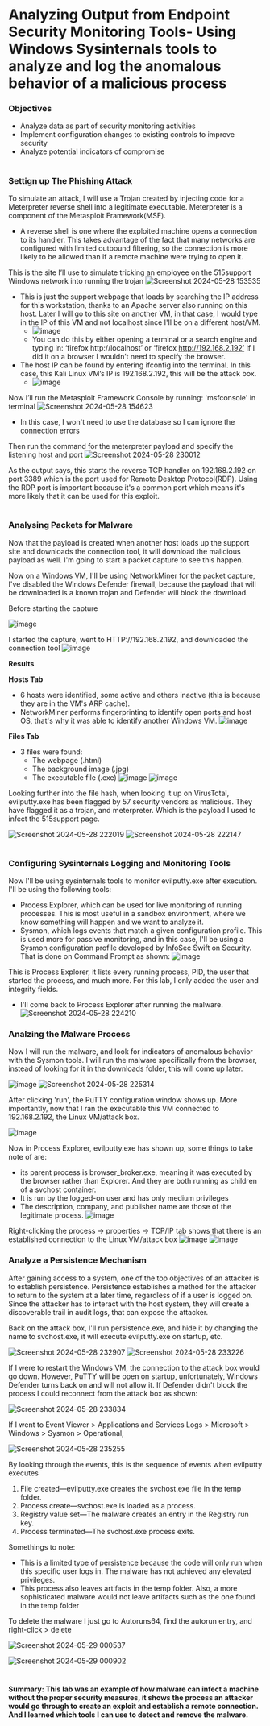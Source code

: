 # Analyzing Output from Endpoint Security Monitoring Tools- Using Windows Sysinternals tools to analyze and log the anomalous behavior of a malicious process
<h3>Objectives</h3>

- Analyze data as part of security monitoring activities
- Implement configuration changes to existing controls to improve security
- Analyze potential indicators of compromise
#

<h3>Settign up The Phishing Attack</h3>

To simulate an attack, I will use a Trojan created by injecting code for a Meterpreter reverse shell into a legitimate executable. Meterpreter is a component of the Metasploit Framework(MSF).
- A reverse shell is one where the exploited machine opens a connection to its handler. This takes advantage of the fact that many networks are configured with limited outbound filtering, so the connection is more likely to be allowed than if a remote machine were trying to open it.

This is the site I’ll use to simulate tricking an employee on the 515support Windows network into running the trojan
![Screenshot 2024-05-28 153535](https://github.com/user-attachments/assets/d7e51e5a-adb8-4b5f-ac79-a96b56d58045)
- This is just the support webpage that loads by searching the IP address for this workstation, thanks to an Apache server also running on this host. Later I will go to this site on another VM, in that case, I would type in the IP of this VM and not localhost since I'll be on a different host/VM.
  - ![image](https://github.com/user-attachments/assets/560c83e2-a6cc-4423-84c9-b0c7ef805335)
  - You can do this by either opening a terminal or a search engine and typing in: ‘firefox http://localhost’ or ‘firefox http://192.168.2.192’ If I did it on a browser I wouldn’t need to specify the browser.
- The host IP can be found by entering ifconfig into the terminal. In this case, this Kali Linux VM’s IP is 192.168.2.192, this will be the attack box.
  - ![image](https://github.com/user-attachments/assets/6bfad3d4-4d8b-4efc-8ce4-f0e6e90cab30)


Now I’ll run the Metasploit Framework Console by running: 'msfconsole' in terminal
![Screenshot 2024-05-28 154623](https://github.com/user-attachments/assets/2f75b1eb-8d1b-46ee-9316-483444be7911)
- In this case, I won't need to use the database so I can ignore the connection errors

Then run the command for the meterpreter payload and specify the listening host and port
![Screenshot 2024-05-28 230012](https://github.com/user-attachments/assets/4089d86c-6d8b-4b43-9c11-e75cc7f0bc82)

As the output says, this starts the reverse TCP handler on 192.168.2.192 on port 3389 which is the port used for Remote Desktop Protocol(RDP). Using the RDP port is important because it's a common port which means it's more likely that it can be used for this exploit.
#
<h3>Analysing Packets for Malware</h3>
Now that the payload is created when another host loads up the support site and downloads the connection tool, it will download the malicious payload as well. I'm going to start a packet capture to see this happen.

Now on a Windows VM, I'll be using NetworkMiner for the packet capture, I've disabled the Windows Defender firewall, because the payload that will be downloaded is a known trojan and Defender will block the download. 

Before starting the capture

![image](https://github.com/user-attachments/assets/36d79ec8-4f2e-4253-a079-401de2afd779)

I started the capture, went to HTTP://192.168.2.192, and downloaded the connection tool
![image](https://github.com/user-attachments/assets/816703aa-ff7d-4392-915f-59c779f7d6b3)

**Results**

**Hosts Tab**
- 6 hosts were identified, some active and others inactive (this is because they are in the VM's ARP cache).
- NetworkMiner performs fingerprinting to identify open ports and host OS, that's why it was able to identify another Windows VM.
![image](https://github.com/user-attachments/assets/ffa4a2da-8cd7-466c-ac14-d6100d9f7f0d)

**Files Tab**
- 3 files were found:
  - The webpage (.html)
  - The background image (.jpg)
  - The executable file (.exe) 
![image](https://github.com/user-attachments/assets/5cc8a415-5877-4e2d-8ff7-f52582982c1c)
![image](https://github.com/user-attachments/assets/9c3caa4e-383e-48af-a343-a11aeff1db3d)

Looking further into the file hash, when looking it up on VirusTotal, evilputty.exe has been flagged by 57 security vendors as malicious. They have flagged it as a trojan, and meterpreter. Which is the payload I used to infect the 515support page.

![Screenshot 2024-05-28 222019](https://github.com/user-attachments/assets/6c660b95-2a72-4ca0-bf02-03667b99d59e)
![Screenshot 2024-05-28 222147](https://github.com/user-attachments/assets/a09f0b9a-1c94-4d89-9851-67a1c98280bc)

#
<h3>Configuring Sysinternals Logging and Monitoring Tools</h3>

Now I'll be using sysinternals tools to monitor evilputty.exe after execution. I'll be using the following tools:
- Process Explorer, which can be used for live monitoring of running processes. This is most useful in a sandbox environment, where we know something will happen and we want to analyze it.
- Sysmon, which logs events that match a given configuration profile. This is used more for passive monitoring, and in this case, I'll be using a Sysmon configuration profile developed by InfoSec Swift on Security. That is done on Command Prompt as shown:
![image](https://github.com/user-attachments/assets/2b7c13e7-b36b-4cb1-bfe5-7b794ac69d1e)

This is Process Explorer, it lists every running process, PID, the user that started the process, and much more. For this lab, I only added the user and integrity fields.
- I'll come back to Process Explorer after running the malware.
![Screenshot 2024-05-28 224210](https://github.com/user-attachments/assets/5a61b043-4d66-41cd-9231-21de26caff5c)

<h3>Analzing the Malware Process</h3>
Now I will run the malware, and look for indicators of anomalous behavior with the Sysmon tools. I will run the malware specifically from the browser, instead of looking for it in the downloads folder, this will come up later.

![image](https://github.com/user-attachments/assets/b46070a8-167a-4ea6-87b7-79d34edd13a6)
![Screenshot 2024-05-28 225314](https://github.com/user-attachments/assets/db4cbaee-e43b-4a37-b98a-720d20ec40a9)

After clicking 'run', the PuTTY configuration window shows up. More importantly, now that I ran the executable this VM connected to 192.168.2.192, the Linux VM/attack box.

![image](https://github.com/user-attachments/assets/e3906202-4de8-420c-a128-b1d091ec75e3)

Now in Process Explorer, evilputty.exe has shown up, some things to take note of are:
- its parent process is browser_broker.exe, meaning it was executed by the browser rather than Explorer. And they are both running as children of a svchost container.
- It is run by the logged-on user and has only medium privileges
- The description, company, and publisher name are those of the legitimate process.
![image](https://github.com/user-attachments/assets/5e1313e6-b7f4-47f6-9193-e4f753f8837b)

Right-clicking the process -> properties -> TCP/IP tab shows that there is an established connection to the Linux VM/attack box
![image](https://github.com/user-attachments/assets/57440b59-8fdb-422a-80dd-8a61926ab5be)
![image](https://github.com/user-attachments/assets/9e0b7fde-6586-44dc-b8a9-d8f96cf9289f)

<h3>Analyze a Persistence Mechanism</h3>

After gaining access to a system, one of the top objectives of an attacker is to establish persistence. Persistence establishes a method for the attacker to return to the system at a later time, regardless of if a user is logged on. Since the attacker has to interact with the host system, they will create a discoverable trail in audit logs, that can expose the attacker.

Back on the attack box, I'll run persistence.exe, and hide it by changing the name to svchost.exe, it will execute evilputty.exe on startup, etc.

![Screenshot 2024-05-28 232907](https://github.com/user-attachments/assets/4f6d25e6-2236-4d2f-9d7f-2b873c0e79be)
![Screenshot 2024-05-28 233226](https://github.com/user-attachments/assets/3f51cc08-8a83-4ff1-b01d-20a2bff4515f)

If I were to restart the Windows VM, the connection to the attack box would go down. However, PuTTY will be open on startup, unfortunately, Windows Defender turns back on and will not allow it. If Defender didn't block the process I could reconnect from the attack box as shown:

![Screenshot 2024-05-28 233834](https://github.com/user-attachments/assets/dd6144ce-b2ca-47ff-8536-47831e33fc55)

If I went to Event Viewer > Applications and Services Logs > Microsoft > Windows > Sysmon > Operational, 

![Screenshot 2024-05-28 235255](https://github.com/user-attachments/assets/55474ea8-102f-4d45-8f90-85dd8e9f5130)

By looking through the events, this is the sequence of events when evilputty executes
1. File created—evilputty.exe creates the svchost.exe file in the temp folder.
2. Process create—svchost.exe is loaded as a process.
3. Registry value set—The malware creates an entry in the Registry run key.
4. Process terminated—The svchost.exe process exits.

Somethings to note:
- This is a limited type of persistence because the code will only run when this specific user logs in. The malware has not achieved any elevated privileges.
- This process also leaves artifacts in the temp folder. Also, a more sophisticated malware would not leave artifacts such as the one found in the temp folder

To delete the malware I just go to Autoruns64, find the autorun entry, and right-click > delete

![Screenshot 2024-05-29 000537](https://github.com/user-attachments/assets/fbb4bfa5-5f32-4f4d-8c55-adefee1ff67b)

![Screenshot 2024-05-29 000902](https://github.com/user-attachments/assets/f234ac57-fc1f-4c67-8a75-f12fb755b918)

#

**Summary: This lab was an example of how malware can infect a machine without the proper security measures, it shows the process an attacker would go through to create an exploit and establish a remote connection. And I learned which tools I can use to detect and remove the malware.**
